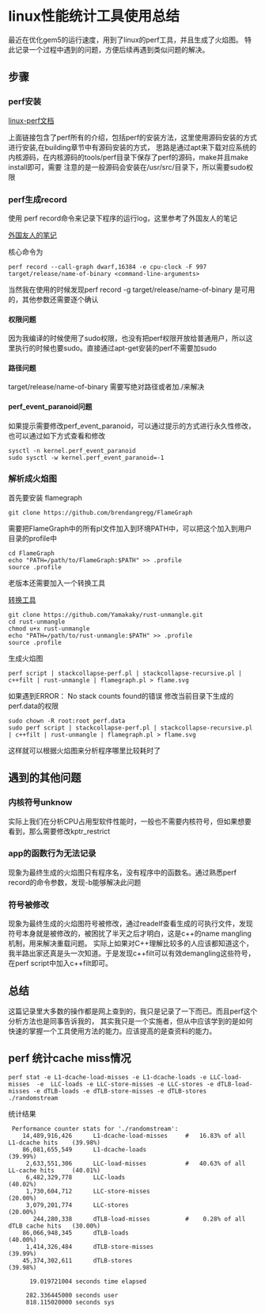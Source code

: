 # linux性能统计工具使用总结

最近在优化gem5的运行速度，用到了linux的perf工具，并且生成了火焰图。
特此记录一个过程中遇到的问题，方便后续再遇到类似问题的解决。

## 步骤

### perf安装

[linux-perf文档](http://www.brendangregg.com/index.html)

上面链接包含了perf所有的介绍，包括perf的安装方法，这里使用源码安装的方式进行安装,在building章节中有源码安装的方式，
思路是通过apt来下载对应系统的内核源码，在内核源码的tools/perf目录下保存了perf的源码，make并且make install即可，需要
注意的是一般源码会安装在/usr/src/目录下，所以需要sudo权限

### perf生成record

使用 perf record命令来记录下程序的运行log，这里参考了外国友人的笔记

[外国友人的笔记](https://gist.github.com/df31787c41bd50c0fe223df07cf6eb89.git)

核心命令为

```shell
perf record --call-graph dwarf,16384 -e cpu-clock -F 997 target/release/name-of-binary <command-line-arguments>
```

当然我在使用的时候发现perf record -g target/release/name-of-binary 是可用的，其他参数还需要逐个确认

#### 权限问题

因为我编译的时候使用了sudo权限，也没有把perf权限开放给普通用户，所以这里执行的时候也要sudo。直接通过apt-get安装的perf不需要加sudo

#### 路径问题

target/release/name-of-binary 需要写绝对路径或者加./来解决

#### perf_event_paranoid问题

如果提示需要修改perf_event_paranoid，可以通过提示的方式进行永久性修改，也可以通过如下方式查看和修改

```shell
sysctl -n kernel.perf_event_paranoid
sudo sysctl -w kernel.perf_event_paranoid=-1
```

### 解析成火焰图

首先要安装 flamegraph

```shell
git clone https://github.com/brendangregg/FlameGraph
```

需要把FlameGraph中的所有pl文件加入到环境PATH中，可以把这个加入到用户目录的profile中

```shell
cd FlameGraph
echo "PATH=/path/to/FlameGraph:$PATH" >> .profile
source .profile
```

老版本还需要加入一个转换工具

[转换工具](https://github.com/Yamakaky/rust-unmangle.git)

```shell
git clone https://github.com/Yamakaky/rust-unmangle.git
cd rust-unmangle
chmod u+x rust-unmangle
echo "PATH=/path/to/rust-unmangle:$PATH" >> .profile
source .profile
```

生成火焰图

```shell
perf script | stackcollapse-perf.pl | stackcollapse-recursive.pl | c++filt | rust-unmangle | flamegraph.pl > flame.svg
```

如果遇到ERROR： No stack counts found的错误
修改当前目录下生成的perf.data的权限

```shell
sudo chown -R root:root perf.data
sudo perf script | stackcollapse-perf.pl | stackcollapse-recursive.pl | c++filt | rust-unmangle | flamegraph.pl > flame.svg
```

这样就可以根据火焰图来分析程序哪里比较耗时了

## 遇到的其他问题

### 内核符号unknow

实际上我们在分析CPU占用型软件性能时，一般也不需要内核符号，但如果想要看到，那么需要修改kptr_restrict

### app的函数行为无法记录

现象为最终生成的火焰图只有程序名，没有程序中的函数名。通过熟悉perf record的命令参数，发现-b能够解决此问题

### 符号被修改

现象为最终生成的火焰图符号被修改，通过readelf查看生成的可执行文件，发现符号本身就是被修改的，被困扰了半天之后才明白，这是c++的name mangling机制，用来解决重载问题。
实际上如果对C++理解比较多的人应该都知道这个，我半路出家还真是头一次知道。于是发现c++filt可以有效demangling这些符号，在perf script中加入c++filt即可。

## 总结

这篇记录里大多数的操作都是网上查到的，我只是记录了一下而已。而且perf这个分析方法也是同事告诉我的，
其实我只是一个实施者，但从中应该学到的是如何快速的掌握一个工具使用方法的能力。应该提高的是查资料的能力。

## perf 统计cache miss情况

```shell
perf stat -e L1-dcache-load-misses -e L1-dcache-loads -e LLC-load-misses  -e  LLC-loads -e LLC-store-misses -e LLC-stores -e dTLB-load-misses -e dTLB-loads -e dTLB-store-misses -e dTLB-stores ./randomstream
```

统计结果

```text
 Performance counter stats for './randomstream':
    14,489,916,426      L1-dcache-load-misses     #   16.83% of all L1-dcache hits    (39.98%)
    86,081,655,549      L1-dcache-loads                                               (39.99%)
     2,633,551,306      LLC-load-misses           #   40.63% of all LL-cache hits     (40.01%)
     6,482,329,778      LLC-loads                                                     (40.02%)
     1,730,604,712      LLC-store-misses                                              (20.00%)
     3,079,201,774      LLC-stores                                                    (20.00%)
       244,280,338      dTLB-load-misses          #    0.28% of all dTLB cache hits   (30.00%)
    86,066,948,345      dTLB-loads                                                    (40.00%)
     1,414,326,484      dTLB-store-misses                                             (39.99%)
    45,374,302,611      dTLB-stores                                                   (39.98%)

      19.019721004 seconds time elapsed

     282.336445000 seconds user
     818.115020000 seconds sys
```
